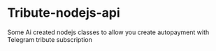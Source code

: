 # Tribute-nodejs-api
Some Ai created nodejs classes to allow you create autopayment with Telegram tribute subscription
